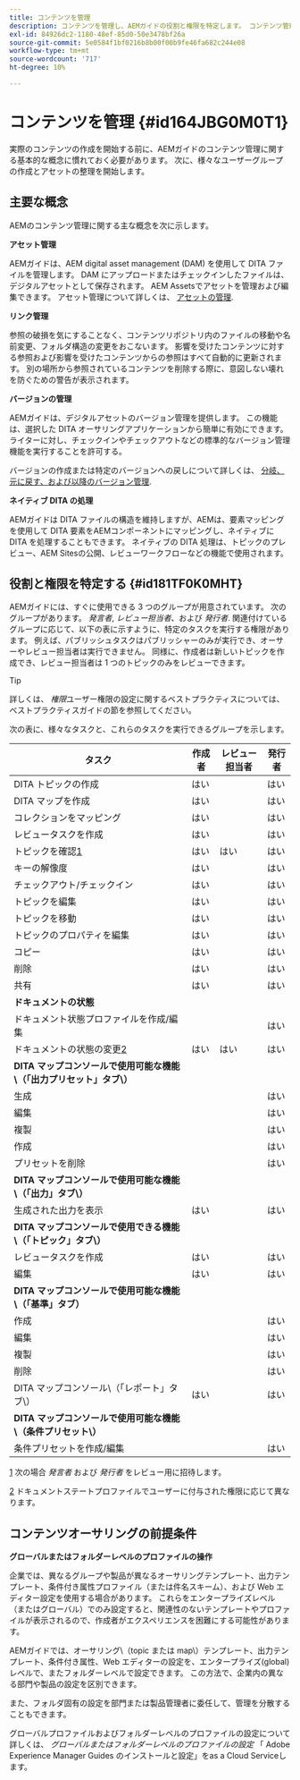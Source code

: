 ```yaml
---
title: コンテンツを管理
description: コンテンツを管理し、AEMガイドの役割と権限を特定します。 コンテンツ管理の主要概念と、グローバルまたはフォルダーレベルのプロファイルの操作について説明します。
exl-id: 84926dc2-1180-48ef-85d0-50e3478bf26a
source-git-commit: 5e0584f1bf0216b8b00f00b9fe46fa682c244e08
workflow-type: tm+mt
source-wordcount: '717'
ht-degree: 10%

---
```


# コンテンツを管理 {#id164JBG0M0T1}

実際のコンテンツの作成を開始する前に、AEMガイドのコンテンツ管理に関する基本的な概念に慣れておく必要があります。 次に、様々なユーザーグループの作成とアセットの整理を開始します。

## 主要な概念

AEMのコンテンツ管理に関する主な概念を次に示します。

**アセット管理**

AEMガイドは、AEM digital asset management \(DAM\) を使用して DITA ファイルを管理します。 DAM にアップロードまたはチェックインしたファイルは、デジタルアセットとして保存されます。 AEM Assetsでアセットを管理および編集できます。 アセット管理について詳しくは、 [アセットの管理](https://experienceleague.adobe.com/docs/experience-manager-cloud-service/content/assets/manage/manage-digital-assets.html?lang=ja).

**リンク管理**

参照の破損を気にすることなく、コンテンツリポジトリ内のファイルの移動や名前変更、フォルダ構造の変更をおこないます。 影響を受けたコンテンツに対する参照および影響を受けたコンテンツからの参照はすべて自動的に更新されます。 別の場所から参照されているコンテンツを削除する際に、意図しない壊れを防ぐための警告が表示されます。

**バージョンの管理**

AEMガイドは、デジタルアセットのバージョン管理を提供します。 この機能は、選択した DITA オーサリングアプリケーションから簡単に有効にできます。 ライターに対し、チェックインやチェックアウトなどの標準的なバージョン管理機能を実行することを許可する。

バージョンの作成または特定のバージョンへの戻しについて詳しくは、 [分岐、元に戻す、および以降のバージョン管理](web-editor-preview-topics.md#id193PG0Y051X).

**ネイティブ DITA の処理**

AEMガイドは DITA ファイルの構造を維持しますが、AEMは、要素マッピングを使用して DITA 要素をAEMコンポーネントにマッピングし、ネイティブに DITA を処理することもできます。 ネイティブの DITA 処理は、トピックのプレビュー、AEM Sitesの公開、レビューワークフローなどの機能で使用されます。

## 役割と権限を特定する {#id181TF0K0MHT}

AEMガイドには、すぐに使用できる 3 つのグループが用意されています。 次のグループがあります。 *発言者*, *レビュー担当者*、および *発行者*. 関連付けているグループに応じて、以下の表に示すように、特定のタスクを実行する権限があります。 例えば、パブリッシュタスクはパブリッシャーのみが実行でき、オーサーやレビュー担当者は実行できません。 同様に、作成者は新しいトピックを作成でき、レビュー担当者は 1 つのトピックのみをレビューできます。

>[!TIP]
>
> 詳しくは、 *権限*&#x200B;ユーザー権限の設定に関するベストプラクティスについては、ベストプラクティスガイドの節を参照してください。

次の表に、様々なタスクと、これらのタスクを実行できるグループを示します。

| タスク | 作成者 | レビュー担当者 | 発行者 |
|----|-------|---------|----------|
| DITA トピックの作成 | はい |   | はい |
| DITA マップを作成 | はい |   | はい |
| コレクションをマッピング | はい |   | はい |
| レビュータスクを作成 | はい |   | はい |
| トピックを確認[1](#fntarg_1) | はい | はい | はい |
| キーの解像度 | はい |   | はい |
| チェックアウト/チェックイン | はい |   | はい |
| トピックを編集 | はい |   | はい |
| トピックを移動 | はい |   | はい |
| トピックのプロパティを編集 | はい |   | はい |
| コピー | はい |   | はい |
| 削除 | はい |   | はい |
| 共有 | はい |   | はい |
| **ドキュメントの状態** |
| ドキュメント状態プロファイルを作成/編集 |   |   | はい |
| ドキュメントの状態の変更[2](#fntarg_2) | はい | はい | はい |
| **DITA マップコンソールで使用可能な機能\（「出力プリセット」タブ\）** |
| 生成 |   |   | はい |
| 編集 |   |   | はい |
| 複製 |   |   | はい |
| 作成 |   |   | はい |
| プリセットを削除 |   |   | はい |
| **DITA マップコンソールで使用可能な機能\（「出力」タブ\）** |
| 生成された出力を表示 | はい |   | はい |
| **DITA マップコンソールで使用できる機能\（「トピック」タブ\）** |
| レビュータスクを作成 | はい |   | はい |
| 編集 | はい |   | はい |
| **DITA マップコンソールで使用可能な機能\（「基準」タブ）** |
| 作成 |   |   | はい |
| 編集 |   |   | はい |
| 複製 |   |   | はい |
| 削除 |   |   | はい |
| DITA マップコンソール\（「レポート」タブ\） | はい |   | はい |
| **DITA マップコンソールで使用可能な機能\（条件プリセット\）** |
| 条件プリセットを作成/編集 |   |   | はい |

[1](#fnsrc_1) 次の場合 *発言者* および *発行者* をレビュー用に招待します。

[2](#fnsrc_2) ドキュメントステートプロファイルでユーザーに付与された権限に応じて異なります。

## コンテンツオーサリングの前提条件

**グローバルまたはフォルダーレベルのプロファイルの操作**

企業では、異なるグループや製品が異なるオーサリングテンプレート、出力テンプレート、条件付き属性プロファイル（または件名スキーム）、および Web エディター設定を使用する場合があります。 これらをエンタープライズレベル（またはグローバル）でのみ設定すると、関連性のないテンプレートやプロファイルが表示されるので、作成者がエクスペリエンスを困難にする可能性があります。

AEMガイドでは、オーサリング\（topic または map\）テンプレート、出力テンプレート、条件付き属性、Web エディターの設定を、エンタープライズ\(global\) レベルで、またフォルダーレベルで設定できます。 この方法で、企業内の異なる部門や製品の設定を区別できます。

また、フォルダ固有の設定を部門または製品管理者に委任して、管理を分散することもできます。

グローバルプロファイルおよびフォルダーレベルのプロファイルの設定について詳しくは、 *グローバルまたはフォルダーレベルのプロファイルの設定* 「 Adobe Experience Manager Guides のインストールと設定」をas a Cloud Serviceします。
